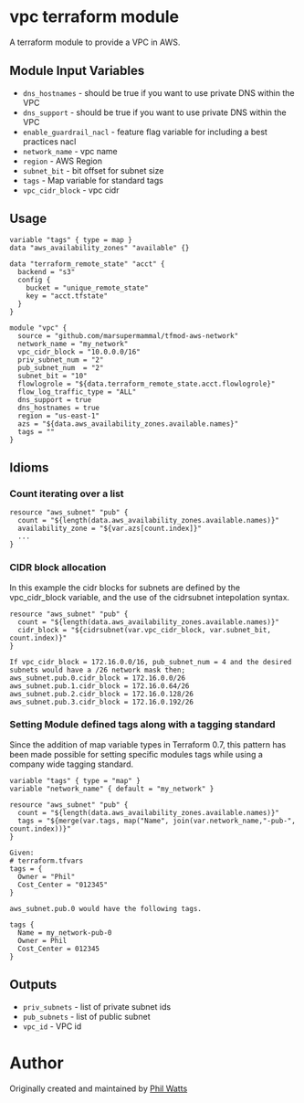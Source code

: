 vpc terraform module
===========

A terraform module to provide a VPC in AWS.


Module Input Variables
----------------------

- `dns_hostnames` - should be true if you want to use private DNS within the VPC
- `dns_support` - should be true if you want to use private DNS within the VPC
- `enable_guardrail_nacl` - feature flag variable for including a best practices nacl
- `network_name` - vpc name
- `region` - AWS Region
- `subnet_bit` - bit offset for subnet size
- `tags` - Map variable for standard tags
- `vpc_cidr_block` - vpc cidr

Usage
-----

```hcl
variable "tags" { type = map }
data "aws_availability_zones" "available" {}

data "terraform_remote_state" "acct" {
  backend = "s3"
  config {
    bucket = "unique_remote_state"
    key = "acct.tfstate"
  }
}

module "vpc" {
  source = "github.com/marsupermammal/tfmod-aws-network"
  network_name = "my_network"
  vpc_cidr_block = "10.0.0.0/16"
  priv_subnet_num = "2"
  pub_subnet_num  = "2"
  subnet_bit = "10"
  flowlogrole = "${data.terraform_remote_state.acct.flowlogrole}"
  flow_log_traffic_type = "ALL"
  dns_support = true
  dns_hostnames = true
  region = "us-east-1"
  azs = "${data.aws_availability_zones.available.names}"
  tags = ""
}
```

Idioms
-----
### Count iterating over a list

```hcl
resource "aws_subnet" "pub" {
  count = "${length(data.aws_availability_zones.available.names)}"
  availability_zone = "${var.azs[count.index]}"
  ...
}
```

### CIDR block allocation
In this example the cidr blocks for subnets are defined by the vpc_cidr_block variable, and the use of the cidrsubnet intepolation syntax.

```hcl
resource "aws_subnet" "pub" {
  count = "${length(data.aws_availability_zones.available.names)}"
  cidr_block = "${cidrsubnet(var.vpc_cidr_block, var.subnet_bit, count.index)}"
}
```

```
If vpc_cidr_block = 172.16.0.0/16, pub_subnet_num = 4 and the desired subnets would have a /26 network mask then;
aws_subnet.pub.0.cidr_block = 172.16.0.0/26
aws_subnet.pub.1.cidr_block = 172.16.0.64/26
aws_subnet.pub.2.cidr_block = 172.16.0.128/26
aws_subnet.pub.3.cidr_block = 172.16.0.192/26
```

### Setting Module defined tags along with a tagging standard
Since the addition of map variable types in Terraform 0.7, this pattern has been made possible for setting specific modules tags while using a company wide tagging standard.

```hcl
variable "tags" { type = "map" }
variable "network_name" { default = "my_network" }

resource "aws_subnet" "pub" {
  count = "${length(data.aws_availability_zones.available.names)}"
  tags = "${merge(var.tags, map("Name", join(var.network_name,"-pub-", count.index))}"
}
```

```
Given:
# terraform.tfvars
tags = {
  Owner = "Phil"
  Cost_Center = "012345"
}

aws_subnet.pub.0 would have the following tags.

tags {
  Name = my_network-pub-0
  Owner = Phil
  Cost_Center = 012345
}
```



Outputs
-----

 - `priv_subnets` - list of private subnet ids
 - `pub_subnets` - list of public subnet
 - `vpc_id` - VPC id

Author
=======

Originally created and maintained by [Phil Watts](https://github.com/)
